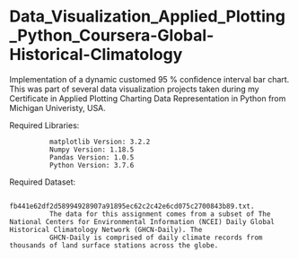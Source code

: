 # Data_Visualization_Applied_Plotting_Python_Coursera-Global-Historical-Climatology

Implementation of a dynamic customed 95 % confidence interval bar chart. This was part of several data visualization projects taken during my Certificate in Applied Plotting Charting Data Representation in Python from Michigan Univeristy, USA.

Required Libraries:

              matplotlib Version: 3.2.2
              Numpy Version: 1.18.5
              Pandas Version: 1.0.5
              Python Version: 3.7.6

Required Dataset:

              fb441e62df2d58994928907a91895ec62c2c42e6cd075c2700843b89.txt.
              The data for this assignment comes from a subset of The National Centers for Environmental Information (NCEI) Daily Global Historical Climatology Network (GHCN-Daily). The  
              GHCN-Daily is comprised of daily climate records from thousands of land surface stations across the globe.
